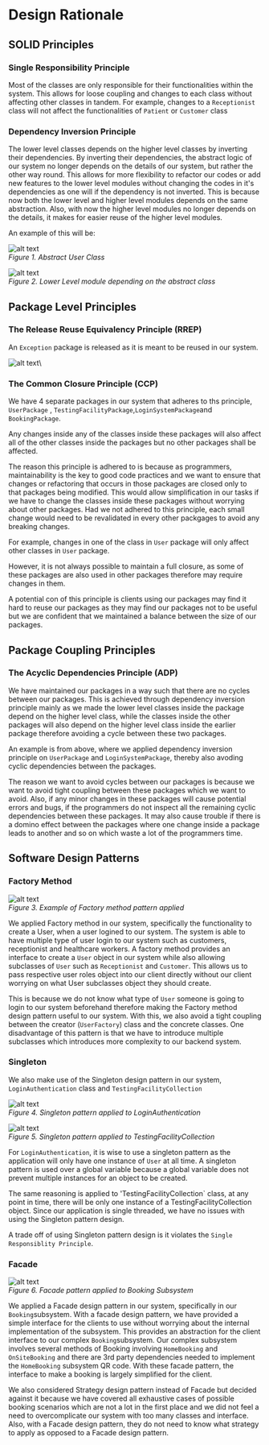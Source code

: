 # Design Rationale

## SOLID Principles

### Single Responsibility Principle

Most of the classes are only responsible for their functionalities within the system. This allows
for loose coupling and changes to each class without affecting other classes in tandem. For example,
changes to a `Receptionist` class will not affect the functionalities of `Patient` or `Customer`
class

### Dependency Inversion Principle

The lower level classes depends on the higher level classes by inverting their dependencies. By
inverting their dependencies, the abstract logic of our system no longer depends on the details of
our system, but rather the other way round. This allows for more flexibility to refactor our codes
or add new features to the lower level modules without changing the codes in it's dependencies as
one will if the dependency is not inverted. This is because now both the lower level and higher
level modules depends on the same abstraction. Also, with now the higher level modules no longer
depends on the details, it makes for easier reuse of the higher level modules.

An example of this will be:

![alt text](markdown_images/dip1.png)\
*Figure 1. Abstract User Class*

![alt text](markdown_images/dip2.png)\
*Figure 2. Lower Level module depending on the abstract class*

## Package Level Principles

### The Release Reuse Equivalency Principle (RREP)

An `Exception` package is released as it is meant to be reused in our system.

![alt text](markdown_images/rrep1.png)\

### The Common Closure Principle (CCP)

We have 4 separate packages in our system that adheres to ths principle, `UserPackage`
, `TestingFacilityPackage`,`LoginSystemPackage`and `BookingPackage`.

Any changes inside any of the classes inside these packages will also affect all of the other
classes inside the packages but no other packages shall be affected.

The reason this principle is adhered to is because as programmers, maintainability is the key to
good code practices and we want to ensure that changes or refactoring that occurs in those packages
are closed only to that packages being modified. This would allow simplification in our tasks if we
have to change the classes inside these packages without worrying about other packages. Had we not
adhered to this principle, each small change would need to be revalidated in every other packgages
to avoid any breaking changes.

For example, changes in one of the class in `User` package will only affect other classes in `User`
package.

However, it is not always possible to maintain a full closure, as some of these packages are also
used in other packages therefore may require changes in them.

A potential con of this principle is clients using our packages may find it hard to reuse our
packages as they may find our packages not to be useful but we are confident that we maintained a
balance between the size of our packages.

## Package Coupling Principles

### The Acyclic Dependencies Principle (ADP)

We have maintained our packages in a way such that there are no cycles between our packages. This is
achieved through dependency inversion principle mainly as we made the lower level classes inside the
package depend on the higher level class, while the classes inside the other packages will also
depend on the higher level class inside the earlier package therefore avoiding a cycle between these
two packages.

An example is from above, where we applied dependency inversion principle on `UserPackage`
and `LoginSystemPackage`, thereby also avoding cyclic dependencies between the packages.

The reason we want to avoid cycles between our packages is because we want to avoid tight coupling
between these packages which we want to avoid. Also, if any minor changes in these packages will
cause potential errors and bugs, if the programmers do not inspect all the remaining cyclic
dependencies between these packages. It may also cause trouble if there is a domino effect between
the packages where one change inside a package leads to another and so on which waste a lot of the
programmers time.

## Software Design Patterns

### Factory Method

![alt text](markdown_images/factory1.png)\
*Figure 3. Example of Factory method pattern applied*

We applied Factory method in our system, specifically the functionality to create a User, when a
user logined to our system. The system is able to have multiple type of user login to our system
such as customers, receptionist and healthcare workers. A factory method provides an interface to
create a `User` object in our system while also allowing subclasses of `User` such as `Receptionist`
and `Customer`. This allows us to pass respective user roles object into our client directly without
our client worrying on what User subclasses object they should create.

This is because we do not know what type of `User` someone is going to login to our system
beforehand therefore making the Factory method design pattern useful to our system. With this, we
also avoid a tight coupling between the creator (`UserFactory`) class and the concrete classes. One
disadvantage of this pattern is that we have to introduce multiple subclasses which introduces more
complexity to our backend system.

### Singleton

We also make use of the Singleton design pattern in our system, `LoginAuthentication` class
and `TestingFacilityCollection`

![alt text](markdown_images/singleton1.png)\
*Figure 4. Singleton pattern applied to LoginAuthentication*

![alt text](markdown_images/singleton2.png)\
*Figure 5. Singleton pattern applied to TestingFacilityCollection*

For `LoginAuthentication`, it is wise to use a singleton pattern as the application will only have
one instance of `User` at all time. A singleton pattern is used over a global variable because a
global variable does not prevent multiple instances for an object to be created.

The same reasoning is applied to 'TestingFacilityCollection` class, at any point in time, there will
be only one instance of a TestingFacilityCollection object. Since our application is single
threaded, we have no issues with using the Singleton pattern design.

A trade off of using Singleton pattern design is it violates the `Single Responsiblity Principle`.

### Facade

![alt text](markdown_images/facade1.png)\
*Figure 6. Facade pattern applied to Booking Subsystem*

We applied a Facade design pattern in our system, specifically in our `Booking`subsystem. With a
facade design pattern, we have provided a simple interface for the clients to use without worrying
about the internal implementation of the subsystem. This provides an abstraction for the client
interface to our complex `Booking`subsystem. Our complex subsystem involves several methods of
Booking involving `HomeBooking` and `OnSiteBooking` and there are 3rd party dependencies needed to
implement the `HomeBooking` subsystem QR code. With these facade pattern, the interface to make a
booking is largely simplified for the client.

We also considered Strategy design pattern instead of Facade but decided against it because we have
covered all exhaustive cases of possible booking scenarios which are not a lot in the first place
and we did not feel a need to overcomplicate our system with too many classes and interface. Also,
with a Facade design pattern, they do not need to know what strategy to apply as opposed to a Facade
design pattern.
